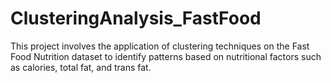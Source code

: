 # ClusteringAnalysis_FastFood
This project involves the application of clustering techniques on the Fast Food Nutrition dataset to identify patterns based on nutritional factors such as calories, total fat, and trans fat. 
